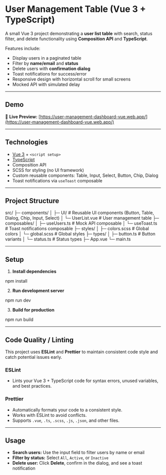 # User Management Table (Vue 3 + TypeScript)

A small Vue 3 project demonstrating a **user list table** with search, status filter, and delete functionality using **Composition API** and **TypeScript**.

Features include:

- Display users in a paginated table
- Filter by **name/email** and **status**
- Delete users with **confirmation dialog**
- Toast notifications for success/error
- Responsive design with horizontal scroll for small screens
- Mocked API with simulated delay

---

## Demo

🚀 **Live Preview:** [https://user-management-dashboard-vue.web.app/](https://user-management-dashboard-vue.web.app/)

---

## Technologies

- [Vue 3](https://vuejs.org/) + `<script setup>`
- [TypeScript](https://www.typescriptlang.org/)
- Composition API
- SCSS for styling (no UI framework)
- Custom reusable components: Table, Input, Select, Button, Chip, Dialog
- Toast notifications via `useToast` composable

---

## Project Structure

src/
├─ components/
│ ├─ UI/ # Reusable UI components (Button, Table, Dialog, Chip, Input, Select)
│ └─ UserList.vue # User management table
├─ composables/
│ ├─ useUsers.ts # Mock API composable
│ └─ useToast.ts # Toast notifications composable
├─ styles/
│ ├─ colors.scss # Global colors
│ └─ global.scss # Global styles
├─ types/
│ ├─ button.ts # Button variants
│ └─ status.ts # Status types
├─ App.vue
└─ main.ts

---

## Setup

1. **Install dependencies**

npm install

2. **Run development server**

npm run dev

3. **Build for production**

npm run build

---

## Code Quality / Linting

This project uses **ESLint** and **Prettier** to maintain consistent code style and catch potential issues early.

### ESLint

- Lints your Vue 3 + TypeScript code for syntax errors, unused variables, and best practices.

### Prettier

- Automatically formats your code to a consistent style.
- Works with ESLint to avoid conflicts.
- Supports `.vue`, `.ts`, `.scss`, `.js`, `.json`, and other files.

---

## Usage

- **Search users:** Use the input field to filter users by name or email
- **Filter by status:** Select `All`, `Active`, or `Inactive`
- **Delete user:** Click **Delete**, confirm in the dialog, and see a toast notification
